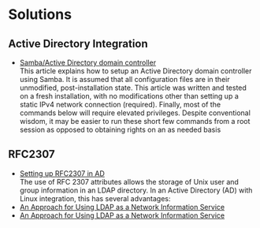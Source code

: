 # Solutions

## Active Directory Integration

- [Samba/Active Directory domain controller](https://wiki.archlinux.org/title/Samba/Active_Directory_domain_controller)
  <br/>This article explains how to setup an Active Directory domain controller using Samba. It is assumed that all
  configuration files are in their unmodified, post-installation state. This article was written and tested on a fresh
  installation, with no modifications other than setting up a static IPv4 network connection (required). Finally, most
  of the commands below will require elevated privileges. Despite conventional wisdom, it may be easier to run these
  short few commands from a root session as opposed to obtaining rights on an as needed basis

## RFC2307

- [Setting up RFC2307 in AD](https://wiki.samba.org/index.php/Setting_up_RFC2307_in_AD)
  <br/>The use of RFC 2307 attributes allows the storage of Unix user and group information in an LDAP directory. In an Active Directory (AD) with Linux integration, this has several advantages:
- [An Approach for Using LDAP as a Network Information Service](https://www.rfc-editor.org/rfc/rfc2307.txt)
- [An Approach for Using LDAP as a Network Information Service](https://datatracker.ietf.org/doc/html/rfc2307)